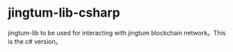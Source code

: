 # jingtum-lib-csharp
jingtum-lib to be used for interacting with jingtum blockchain network。This is the c# version。
